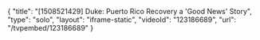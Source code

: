 {
    "title": "[1508521429] Duke: Puerto Rico Recovery a 'Good News' Story",
    "type": "solo",
    "layout": "iframe-static",
    "videoId": "123186689",
    "url": "\/tvpembed\/123186689"
}